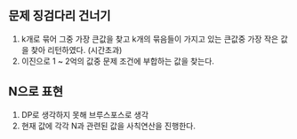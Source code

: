 문제 징검다리 건너기
---

1. k개로 묶어 그중 가장 큰값을 찾고 k개의 묶음들이 가지고 있는 큰값중 가장 작은 값을 찾아 리턴하였다. (시간초과)
2. 이진으로 1 ~ 2억의 값중 문제 조건에 부합하는 값을 찾는다. 

N으로 표현
---
1. DP로 생각하지 못해 브루스포스로 생각
2. 현재 값에 각각 N과 관련된 값을 사칙연산을 진행한다. 
